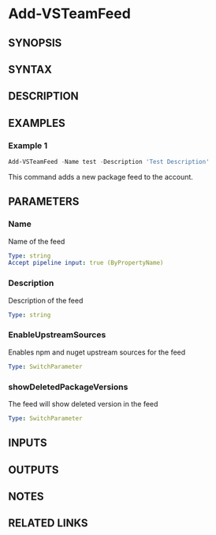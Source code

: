 <!-- #include "./common/header.md" -->

# Add-VSTeamFeed

## SYNOPSIS

<!-- #include "./synopsis/Add-VSTeamFeed.md" -->

## SYNTAX

## DESCRIPTION

<!-- #include "./synopsis/Add-VSTeamFeed.md" -->

## EXAMPLES

### Example 1

```powershell
Add-VSTeamFeed -Name test -Description 'Test Description'
```

This command adds a new package feed to the account.

## PARAMETERS

### Name

Name of the feed

```yaml
Type: string
Accept pipeline input: true (ByPropertyName)
```

### Description

Description of the feed

```yaml
Type: string
```

### EnableUpstreamSources

Enables npm and nuget upstream sources for the feed

```yaml
Type: SwitchParameter
```

### showDeletedPackageVersions

The feed will show deleted version in the feed

```yaml
Type: SwitchParameter
```

## INPUTS

## OUTPUTS

## NOTES

<!-- #include "./common/prerequisites.md" -->

## RELATED LINKS
